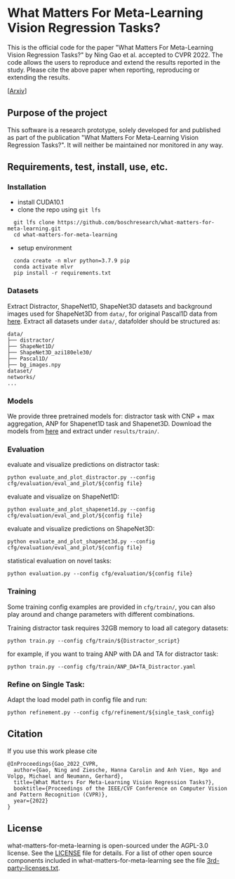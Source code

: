 # What Matters For Meta-Learning Vision Regression Tasks?
This is the official code for the paper "What Matters For Meta-Learning Vision Regression Tasks?" by Ning Gao et al. accepted to CVPR 2022. The code allows the users to reproduce and extend the results reported in the study. Please cite the above paper when reporting, reproducing or extending the results.

[[Arxiv](https://arxiv.org/abs/2203.04905)]

## Purpose of the project

This software is a research prototype, solely developed for and published as part of the publication "What Matters For Meta-Learning Vision Regression Tasks?". It will neither be maintained nor monitored in any way.

## Requirements, test, install, use, etc.

### Installation
- install CUDA10.1
- clone the repo using `git lfs`
```shell
  git lfs clone https://github.com/boschresearch/what-matters-for-meta-learning.git
  cd what-matters-for-meta-learning
```
- setup environment
```shell
  conda create -n mlvr python=3.7.9 pip
  conda activate mlvr
  pip install -r requirements.txt
```
### Datasets
Extract Distractor, ShapeNet1D, ShapeNet3D datasets and background images used for ShapeNet3D from `data/`, for original Pascal1D data from [here](https://drive.google.com/drive/folders/1IWlmBLq7siaKYOy6YLoHxdGS5wZaulY0). Extract all datasets under `data/`, datafolder should be structured as:
```shell
data/
├── distractor/
├── ShapeNet1D/
├── ShapeNet3D_azi180ele30/
├── Pascal1D/
├── bg_images.npy
dataset/
networks/
...
```

### Models
We provide three pretrained models for: distractor task with CNP + max aggregation, ANP for Shapenet1D task and Shapenet3D. Download the models from [here](https://drive.google.com/file/d/17sHI5TfMWlMyB8RPfz9OJRnQ_f2yShB5/view?usp=sharing) and extract under `results/train/`.

### Evaluation
evaluate and visualize predictions on distractor task:
```shell
python evaluate_and_plot_distractor.py --config cfg/evaluation/eval_and_plot/${config file}
```
evaluate and visualize on ShapeNet1D:
```shell
python evaluate_and_plot_shapenet1d.py --config cfg/evaluation/eval_and_plot/${config file}
```
evaluate and visualize predictions on ShapeNet3D:
```shell
python evaluate_and_plot_shapenet3d.py --config cfg/evaluation/eval_and_plot/${config file}
```
statistical evaluation on novel tasks:
```shell
python evaluation.py --config cfg/evaluation/${config file}
```
### Training
Some training config examples are provided in `cfg/train/`, you can also play around and change parameters with different combinations.

Training distractor task requires 32GB memory to load all category datasets:

`python train.py --config cfg/train/${Distractor_script}`

for example, if you want to traing ANP with DA and TA for distractor task:

`python train.py --config cfg/train/ANP_DA+TA_Distractor.yaml`

### Refine on Single Task:
Adapt the load model path in config file and run: 

`python refinement.py --config cfg/refinement/${single_task_config}`


## Citation
If you use this work please cite
```
@InProceedings{Gao_2022_CVPR,
  author={Gao, Ning and Ziesche, Hanna Carolin and Anh Vien, Ngo and Volpp, Michael and Neumann, Gerhard},
  title={What Matters For Meta-Learning Vision Regression Tasks?},
  booktitle={Proceedings of the IEEE/CVF Conference on Computer Vision and Pattern Recognition (CVPR)},
  year={2022}
}   
```

## License

what-matters-for-meta-learning is open-sourced under the AGPL-3.0 license. See the [LICENSE](LICENSE) file for details.
For a list of other open source components included in what-matters-for-meta-learning see the file [3rd-party-licenses.txt](3rd-party-licenses.txt).


